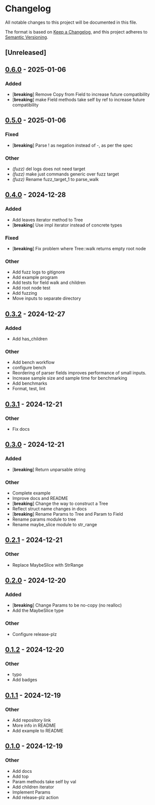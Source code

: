 # Changelog

All notable changes to this project will be documented in this file.

The format is based on [Keep a Changelog](https://keepachangelog.com/en/1.0.0/),
and this project adheres to [Semantic Versioning](https://semver.org/spec/v2.0.0.html).

## [Unreleased]

## [0.6.0](https://github.com/glennib/z157/compare/v0.5.0...v0.6.0) - 2025-01-06

### Added

- [**breaking**] Remove Copy from Field to increase future compatibility
- [**breaking**] make Field methods take self by ref to increase future compatibility

## [0.5.0](https://github.com/glennib/z157/compare/v0.4.0...v0.5.0) - 2025-01-06

### Fixed

- [**breaking**] Parse ! as negation instead of -, as per the spec

### Other

- *(fuzz)* del logs does not need target
- *(fuzz)* make just commands generic over fuzz target
- *(fuzz)* Rename fuzz_target_1 to parse_walk

## [0.4.0](https://github.com/glennib/z157/compare/v0.3.2...v0.4.0) - 2024-12-28

### Added

- Add leaves iterator method to Tree
- [**breaking**] Use impl iterator instead of concrete types

### Fixed

- [**breaking**] Fix problem where Tree::walk returns empty root node

### Other

- Add fuzz logs to gitignore
- Add example program
- Add tests for field walk and children
- Add root node test
- Add fuzzing
- Move inputs to separate directory

## [0.3.2](https://github.com/glennib/z157/compare/v0.3.1...v0.3.2) - 2024-12-27

### Added

- Add has_children

### Other

- Add bench workflow
- configure bench
- Reordering of parser fields improves performance of small inputs.
- Increase sample size and sample time for benchmarking
- Add benchmarks
- Format, test, lint

## [0.3.1](https://github.com/glennib/z157/compare/v0.3.0...v0.3.1) - 2024-12-21

### Other

- Fix docs

## [0.3.0](https://github.com/glennib/z157/compare/v0.2.1...v0.3.0) - 2024-12-21

### Added

- [**breaking**] Return unparsable string

### Other

- Complete example
- Improve docs and README
- [**breaking**] Change the way to construct a Tree
- Reflect struct name changes in docs
- [**breaking**] Rename Params to Tree and Param to Field
- Rename params module to tree
- Rename maybe_slice module to str_range

## [0.2.1](https://github.com/glennib/z157/compare/v0.2.0...v0.2.1) - 2024-12-21

### Other

- Replace MaybeSlice with StrRange

## [0.2.0](https://github.com/glennib/z157/compare/v0.1.2...v0.2.0) - 2024-12-20

### Added

- [**breaking**] Change Params to be no-copy (no realloc)
- Add the MaybeSlice type

### Other

- Configure release-plz

## [0.1.2](https://github.com/glennib/z157/compare/v0.1.1...v0.1.2) - 2024-12-20

### Other

- typo
- Add badges

## [0.1.1](https://github.com/glennib/z157/compare/v0.1.0...v0.1.1) - 2024-12-19

### Other

- Add repository link
- More info in README
- Add example to README

## [0.1.0](https://github.com/glennib/z157/compare/v0.0.2...v0.1.0) - 2024-12-19

### Other

- Add docs
- Add top
- Param methods take self by val
- Add children iterator
- Implement Params
- Add release-plz action
